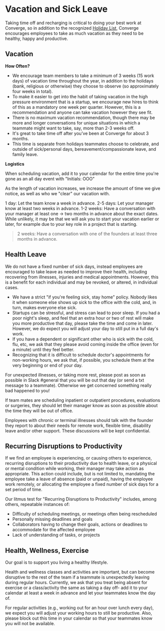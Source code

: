 # Vacation and Sick Leave

Taking time off and recharging is critical to doing your best work at Converge, so in addition to the recognized [Holiday List](https://github.com/converge-co/handbook/blob/master/Benefits%20and%20Perks/Holiday%20List.md), Converge encourages employees to take as much vacation as they need to be healthy, happy and productive.

## Vacation

**How Often?**

* We encourage team members to take a minimum of 3 weeks (15 work days) of vacation time throughout the year, in addition to the holidays (bank, religious or otherwise) they choose to observe (so approximately four weeks in total).
* To make it easier to get into the habit of taking vacation in the high pressure environment that is a startup, we encourage new hires to think of this as a mandatory one week per quarter. However, this is a recommendation and anyone can take vacation however they see fit.
* There is no maximum vacation recommendation, though there may be more and longer conversations for unique situations in which a teammate might want to take, say, more than 2-3 weeks off.
* It's great to take time off after you’ve been at Converge for about 3 months.
* This time is separate from holidays teammates choose to celebrate, and outside of sick/personal days, bereavement/compassionate leave, and family leave.

**Logistics**

When scheduling vacation, add it to your calendar for the entire time you're gone as an all day event with "Initials: OOO"

As the length of vacation increases, we increase the amount of time we give notice, as well as who we "clear" our vacation with.

1 day: Let the team know a week in advance.
2-5 days: Let your manager know at least two weeks in advance.
1-2 weeks: Have a conversation with your manager at least one -> two months in advance about the exact dates. While unlikely, it may be that we will ask you to start your vacation earlier or later, for example due to your key role in a project that is starting.
>2 weeks: Have a conversation with one of the founders at least three months in advance.

## Health Leave

We do not have a fixed number of sick days, instead employees are encouraged to take leave as needed to improve their health, including recovering from illnesses, injuries and medical appointments. However, this is a benefit for each individual and may be revoked, or altered, in individual cases.

* We have a strict "if you're feeling sick, stay home" policy. Nobody likes it when someone else shows up sick to the office with the cold, and, in turn, makes everyone else sick.
* Startups can be stressful, and stress can lead to poor sleep. If you had a poor night's sleep, and feel that an extra hour or two of rest will make you more productive that day, please take the time and come in later. However, we do expect you will adjust your day to still put in a full day's work.
* If you have a dependent or significant other who is sick with the cold, flu, etc, we ask that they please avoid coming inside the office (even for a minute) until they feel better.
* Recognizing that it is difficult to schedule doctor's appointments for non-working hours, we ask that, if possible, you schedule them at the very beginning or end of your day.

For unexpected illnesses, or taking more rest, please post as soon as possible in Slack #general that you will be out that day (or send a txt message to a teammate). Otherwise we get concerned something really bad happened to you!

If team mates are scheduling inpatient or outpatient procedures, evaluations or surgeries, they should let their manager know as soon as possible about the time they will be out of office.

Employees with chronic or terminal illnesses should talk with the founder they report to about their needs for remote work, flexible time, disability leave and/or other support. These discussions will be kept confidential.

## Recurring Disruptions to Productivity

If we find an employee is experiencing, or causing others to experience, recurring disruptions to their productivity due to health leave, or a physical or mental condition while working, their manager may take action as appropriate. This action could include, but is not limited to, mandating the employee take a leave of absence (paid or unpaid), having the employee work remotely, or allocating the employee a fixed number of sick days for a set period of time.

Our litmus test for "Recurring Disruptions to Productivity" includes, among others, repeatable instances of:

* Difficulty of scheduling meetings, or meetings often being rescheduled
* Personally missing deadlines and goals
* Collaborators having to change their goals, actions or deadlines to accommodate for the affected employee
* Lack of understanding of tasks, or projects

## Health, Wellness, Exercise

Our goal is to support you living a healthy lifestyle.

Health and wellness classes and activities are important, but can become disruptive to the rest of the team if a teammate is unexpectedly leaving during regular hours. Currently, we ask that you treat being absent for exercise or a class/activity the same as taking a day off- add it to your calendar at least a week in advance and let your teammates know the day of.

For regular activities (e.g., working out for an hour over lunch every day), we expect you will adjust your working hours to still be productive. Also, please block out this time in your calendar so that your teammates know you will not be available.
